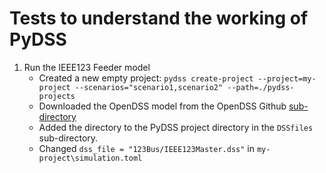 # Tests to understand the working of PyDSS

1. Run the IEEE123 Feeder model
   - Created a new empty project: `pydss create-project --project=my-project --scenarios="scenario1,scenario2" --path=./pydss-projects`
   - Downloaded the OpenDSS model from the OpenDSS Github [sub-directory](https://github.com/tshort/OpenDSS/tree/master/Distrib/IEEETestCases/123Bus)
   - Added the directory to the PyDSS project directory in the `DSSfiles` sub-directory.
   - Changed `dss_file = "123Bus/IEEE123Master.dss"` in `my-project\simulation.toml`
